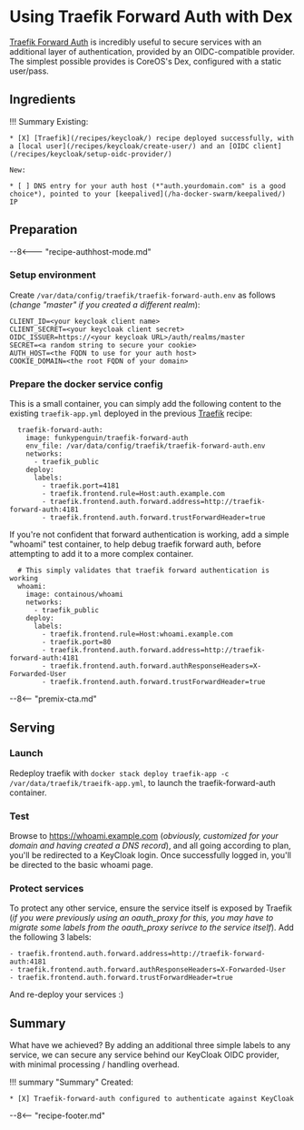 # Using Traefik Forward Auth with Dex

[Traefik Forward Auth](/ha-docker-swarm/traefik-forward-auth/) is incredibly useful to secure services with an additional layer of authentication, provided by an OIDC-compatible provider. The simplest possible provides is CoreOS's Dex, configured with a static user/pass.

## Ingredients

!!! Summary
    Existing:

    * [X] [Traefik](/recipes/keycloak/) recipe deployed successfully, with a [local user](/recipes/keycloak/create-user/) and an [OIDC client](/recipes/keycloak/setup-oidc-provider/)

    New:

    * [ ] DNS entry for your auth host (*"auth.yourdomain.com" is a good choice*), pointed to your [keepalived](/ha-docker-swarm/keepalived/) IP

## Preparation

--8<--- "recipe-authhost-mode.md"

### Setup environment

Create `/var/data/config/traefik/traefik-forward-auth.env` as follows (_change "master" if you created a different realm_):

```
CLIENT_ID=<your keycloak client name>
CLIENT_SECRET=<your keycloak client secret>
OIDC_ISSUER=https://<your keycloak URL>/auth/realms/master
SECRET=<a random string to secure your cookie>
AUTH_HOST=<the FQDN to use for your auth host>
COOKIE_DOMAIN=<the root FQDN of your domain>
```

### Prepare the docker service config

This is a small container, you can simply add the following content to the existing `traefik-app.yml` deployed in the previous [Traefik](/ha-docker-swarm/traefik/) recipe:

```
  traefik-forward-auth:
    image: funkypenguin/traefik-forward-auth
    env_file: /var/data/config/traefik/traefik-forward-auth.env
    networks:
      - traefik_public
    deploy:
      labels:
        - traefik.port=4181
        - traefik.frontend.rule=Host:auth.example.com
        - traefik.frontend.auth.forward.address=http://traefik-forward-auth:4181
        - traefik.frontend.auth.forward.trustForwardHeader=true
```

If you're not confident that forward authentication is working, add a simple "whoami" test container, to help debug traefik forward auth, before attempting to add it to a more complex container.

```
  # This simply validates that traefik forward authentication is working
  whoami:
    image: containous/whoami
    networks:
      - traefik_public
    deploy:
      labels:
        - traefik.frontend.rule=Host:whoami.example.com
        - traefik.port=80
        - traefik.frontend.auth.forward.address=http://traefik-forward-auth:4181
        - traefik.frontend.auth.forward.authResponseHeaders=X-Forwarded-User
        - traefik.frontend.auth.forward.trustForwardHeader=true
```

--8<-- "premix-cta.md"

## Serving

### Launch

Redeploy traefik with `docker stack deploy traefik-app -c /var/data/traefik/traeifk-app.yml`, to launch the traefik-forward-auth container.

### Test

Browse to https://whoami.example.com (_obviously, customized for your domain and having created a DNS record_), and all going according to plan, you'll be redirected to a KeyCloak login. Once successfully logged in, you'll be directed to the basic whoami page.

### Protect services

To protect any other service, ensure the service itself is exposed by Traefik (_if you were previously using an oauth_proxy for this, you may have to migrate some labels from the oauth_proxy serivce to the service itself_). Add the following 3 labels:

```
- traefik.frontend.auth.forward.address=http://traefik-forward-auth:4181
- traefik.frontend.auth.forward.authResponseHeaders=X-Forwarded-User
- traefik.frontend.auth.forward.trustForwardHeader=true
```

And re-deploy your services :)

## Summary

What have we achieved? By adding an additional three simple labels to any service, we can secure any service behind our KeyCloak OIDC provider, with minimal processing / handling overhead.

!!! summary "Summary"
Created:

    * [X] Traefik-forward-auth configured to authenticate against KeyCloak

[^1]: KeyCloak is very powerful. You can add 2FA and all other clever things outside of the scope of this simple recipe ;)

--8<-- "recipe-footer.md"